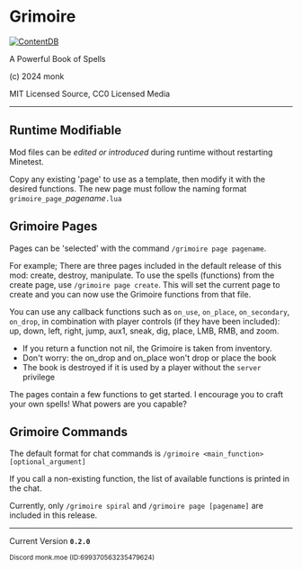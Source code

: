 Grimoire
========

[![ContentDB](https://content.minetest.net/packages/monk/grimoire/shields/downloads/)](https://content.minetest.net/packages/monk/grimoire/)


A Powerful Book of Spells

(c) 2024 monk

MIT Licensed Source, CC0 Licensed Media

___

## Runtime Modifiable

Mod files can be *edited or introduced* during runtime without restarting Minetest.

Copy any existing 'page' to use as a template, then modify it with the desired functions. The new page must follow the naming format `grimoire_page_`*pagename*`.lua`

## Grimoire Pages

Pages can be 'selected' with the command `/grimoire page pagename`.

For example; There are three pages included in the default release of this mod: create, destroy, manipulate. To use the spells (functions) from the create page, use `/grimoire page create`. This will set the current page to create and you can now use the Grimoire functions from that file.

You can use any callback functions such as `on_use`, `on_place`, `on_secondary`, `on_drop`, in combination with player controls (if they have been included): up, down, left, right, jump, aux1, sneak, dig, place, LMB, RMB, and zoom.

- If you return a function not nil, the Grimoire is taken from inventory.
- Don't worry: the on_drop and on_place won't drop or place the book
- The book is destroyed if it is used by a player without the `server` privilege

The pages contain a few functions to get started. I encourage you to craft your own spells! What powers are you capable?

## Grimoire Commands

The default format for chat commands is `/grimoire <main_function> [optional_argument]`

If you call a non-existing function, the list of available functions is printed in the chat.

Currently, only `/grimoire spiral` and `/grimoire page [pagename]` are included in this release.
___

Current Version **`0.2.0`**

<sup>Discord monk.moe (ID:699370563235479624)</sup>